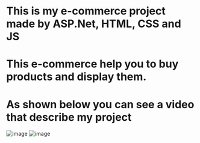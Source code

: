# This is my e-commerce project made by ASP.Net, HTML, CSS and JS
# This e-commerce help you to buy products and display them.
# As shown below you can see a video that describe my project

![image](https://user-images.githubusercontent.com/35701617/153743132-1b1568e5-50b1-4605-be1f-5368e5d84b10.png)
![image](https://user-images.githubusercontent.com/35701617/153743160-81ee768c-df1b-4bc4-9300-f1e4436fc280.png)
